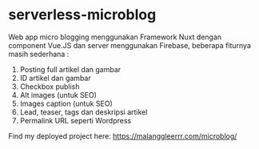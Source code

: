 # serverless-microblog
Web app micro blogging menggunakan Framework Nuxt dengan component Vue.JS dan server menggunakan Firebase, 
beberapa fiturnya masih sederhana :
1.  Posting full artikel dan gambar
2.  ID artikel dan gambar
3.  Checkbox publish
4.  Alt images (untuk SEO)
5.  Images caption (untuk SEO)
6.  Lead, teaser, tags dan deskripsi artikel
7.  Permalink URL seperti Wordpress

Find my deployed project here: https://malanggleerrr.com/microblog/
